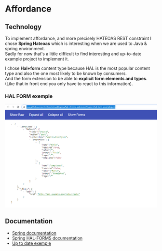 # Affordance

## Technology

To implement affordance, and more precisely HATEOAS REST constraint I chose **Spring Hateoas** which is interesting when we are used to Java & spring environment.  
Sadly for now that's a little difficult to find interesting and up-to-date example project to implement it.

I chose **Hal+form** content type because HAL is the most popular content type and also the one most likely to be known by consumers.  
And the form extension to be able to **explicit form elements and types**. (Like that in front end you only have to react to this information).  

### HAL FORM exemple

![Hal form exemple github](https://raw.githubusercontent.com/osvaldopina/hal-chrome-extension/master/form-examle.PNG)

## Documentation

- [Spring documentation](https://docs.spring.io/spring-hateoas/docs/current/reference/html)
- [Spring HAL-FORMS documentation](https://docs.spring.io/spring-hateoas/docs/current/reference/html/#mediatypes.hal-forms)
- [Up to date exemple](https://github.com/spring-projects/spring-hateoas-examples/tree/main/affordances)
